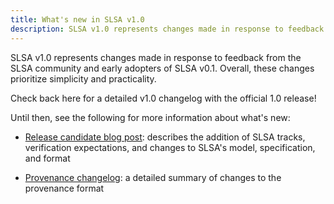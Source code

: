```yaml
---
title: What's new in SLSA v1.0
description: SLSA v1.0 represents changes made in response to feedback from the SLSA community and early adopters of SLSA v0.1. Overall, these changes prioritize simplicity and practicality.
---
```


SLSA v1.0 represents changes made in response to feedback from the SLSA
community and early adopters of SLSA v0.1. Overall, these changes
prioritize simplicity and practicality.

Check back here for a detailed v1.0 changelog with the official 1.0 release!

Until then, see the following for more information about what's new:

-   [Release candidate blog post](/blog/2023/02/slsa-v1-rc): describes the
    addition of SLSA tracks, verification expectations, and changes to SLSA's
    model, specification, and format

-   [Provenance changelog](/provenance/v1-rc1#v10-draft): a detailed summary of
    changes to the provenance format
